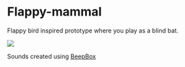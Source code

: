 # Flappy-mammal
 Flappy bird inspired prototype where you play as a blind bat.

 ![](flappy-mammal.gif)

Sounds created using [BeepBox](https://beepbox.co/)

